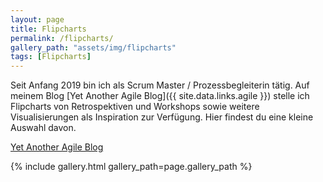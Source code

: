 ```yaml
---
layout: page
title: Flipcharts
permalink: /flipcharts/
gallery_path: "assets/img/flipcharts"
tags: [Flipcharts]
---
```


Seit Anfang 2019 bin ich als Scrum Master / Prozessbegleiterin tätig. Auf meinem
Blog [Yet Another Agile Blog]({{ site.data.links.agile }}) stelle ich Flipcharts
von Retrospektiven und Workshops sowie weitere Visualisierungen als Inspiration
zur Verfügung. Hier findest du eine kleine Auswahl davon.

<a class="button" href="{{ site.data.links.agile }}">
  <i class="fa fa-lg fa-fw fa-sign-in"></i> Yet Another Agile Blog
</a>

{% include gallery.html gallery_path=page.gallery_path %}
